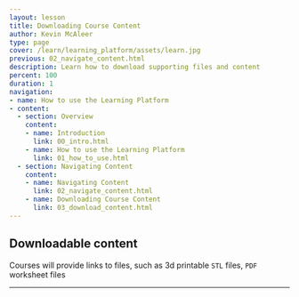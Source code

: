 ```yaml
---
layout: lesson
title: Downloading Course Content
author: Kevin McAleer
type: page
cover: /learn/learning_platform/assets/learn.jpg
previous: 02_navigate_content.html
description: Learn how to download supporting files and content
percent: 100
duration: 1
navigation:
- name: How to use the Learning Platform
- content:
  - section: Overview
    content:
    - name: Introduction
      link: 00_intro.html
    - name: How to use the Learning Platform
      link: 01_how_to_use.html
  - section: Navigating Content
    content:
    - name: Navigating Content
      link: 02_navigate_content.html
    - name: Downloading Course Content
      link: 03_download_content.html
---
```



## Downloadable content

Courses will provide links to files, such as 3d printable `STL` files, `PDF` worksheet files

---
